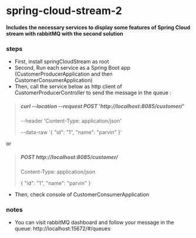 # spring-cloud-stream-2
#### Includes the necessary services to display some features of Spring Cloud stream with rabbitMQ with the second solution

### steps
- First, install springCloudStream as root
- Second, Run each service as a Spring Boot app (CustomerProducerApplication and then CustomerConsumerApplication)
- Then, call the service below as http client of CustomerProducerController to send the message in the queue :

>##### curl --location --request POST 'http://localhost:8085/customer/'
> --header 'Content-Type: application/json'
> 
> --data-raw '{ "id": "1", "name": "parvin" }'

or
>##### POST http://localhost:8085/customer/
> Content-Type: application/json
> 
> { "id": "1", "name": "parvin" }

- Then, check console of CustomerConsumerApplication

### notes
- You can visit rabbitMQ dashboard and follow your message in the queue:
  http://localhost:15672/#/queues